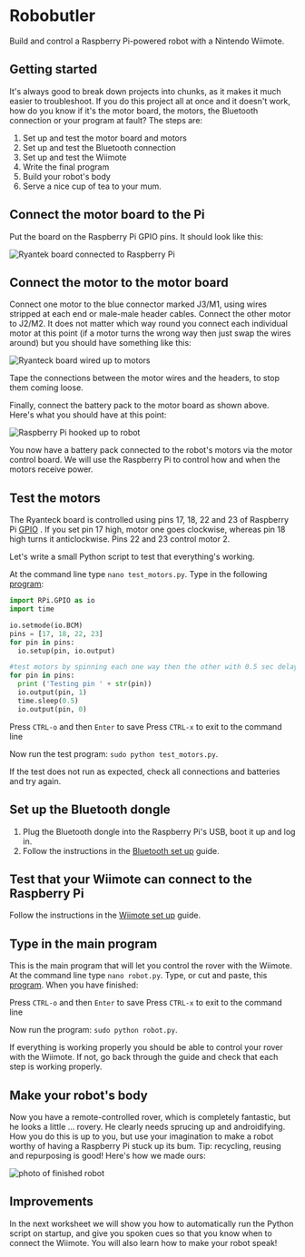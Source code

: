 # Robobutler
Build and control a Raspberry Pi-powered robot with a Nintendo Wiimote.

## Getting started

It's always good to break down projects into chunks, as it makes it much easier to troubleshoot. If you do this project all at once and it doesn't work, how do you know if it's the motor board, the motors, the Bluetooth connection or your program at fault? The steps are:

1. Set up and test the motor board and motors
2. Set up and test the Bluetooth connection
3. Set up and test the Wiimote
3. Write the final program
4. Build your robot's body
4. Serve a nice cup of tea to your mum.
 
## Connect the motor board to the Pi

Put the board on the Raspberry Pi GPIO pins. It should look like this:

![Ryantek board connected to Raspberry Pi](images/ryanteckNews.jpg)

## Connect the motor to the motor board

Connect one motor to the blue connector marked J3/M1, using wires stripped at each end or male-male header cables. Connect the other motor to J2/M2. It does not matter which way round you connect each individual motor at this point (if a motor turns the wrong way then just swap the wires around) but you should have something like this:

![Ryanteck board wired up to motors](images/connectors-small.png) 

Tape the connections between the motor wires and the headers, to stop them coming loose.

Finally, connect the battery pack to the motor board as shown above. Here's what you should have at this point:

![Raspberry Pi hooked up to robot](images/robobutler-connected-small.png) 

You now have a battery pack connected to the robot's motors via the motor control board. We will use the Raspberry Pi to control how and when the motors receive power. 

## Test the motors

The Ryanteck board is controlled using pins 17, 18, 22 and 23 of Raspberry Pi [GPIO] . If you set pin 17 high, motor one goes clockwise, whereas pin 18 high turns it anticlockwise. Pins 22 and 23 control motor 2.

Let's write a small Python script to test that everything's working. 

At the command line type `nano test_motors.py`. Type in the following [program](code/test_motors.py):

```python
import RPi.GPIO as io
import time

io.setmode(io.BCM)
pins = [17, 18, 22, 23]
for pin in pins:
  io.setup(pin, io.output)

#test motors by spinning each one way then the other with 0.5 sec delay
for pin in pins:
  print ('Testing pin ' + str(pin))
  io.output(pin, 1)
  time.sleep(0.5)
  io.output(pin, 0)

``` 

Press `CTRL-o` and then `Enter` to save
Press `CTRL-x` to exit to the command line

Now run the test program: `sudo python test_motors.py`.

If the test does not run as expected, check all connections and batteries and try again.

## Set up the Bluetooth dongle

1. Plug the Bluetooth dongle into the Raspberry Pi's USB, boot it up and log in.
2. Follow the instructions in the [Bluetooth set up] guide.

## Test that your Wiimote can connect to the Raspberry Pi

Follow the instructions in the [Wiimote set up] guide.

## Type in the main program

This is the main program that will let you control the rover with the Wiimote. At the command line type `nano robot.py`. Type, or cut and paste, this [program](code/robot.py). When you have finished:

Press `CTRL-o` and then `Enter` to save
Press `CTRL-x` to exit to the command line

Now run the program: `sudo python robot.py`.

If everything is working properly you should be able to control your rover with the Wiimote. If not, go back through the guide and check that each step is working properly.

## Make your robot's body

Now you have a remote-controlled rover, which is completely fantastic, but he looks a little ... rovery. He clearly needs sprucing up and androidifying. How you do this is up to you, but use your imagination to make a robot worthy of having a Raspberry Pi stuck up its bum. Tip: recycling, reusing and repurposing is good! Here's how we made ours:

![photo of finished robot](images/robobutler.jpg)

## Improvements

In the next worksheet we will show you how to automatically run the Python script on startup, and give you spoken cues so that you know when to connect the Wiimote. You will also learn how to make your robot speak!

[GPIO]: http://www.raspberrypi.org/documentation/usage/gpio/README.md
[Bluetooth set up]: bluetooth-setup.md
[Wiimote set up]: wiimote-setup.md
